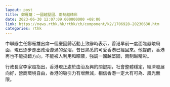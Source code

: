```yaml
---
layout: post
title: 鄭雁雄：一國越堅固、兩制越精彩
date: 2023-06-30 12:07:09.000000000 +08:00
link: https://news.rthk.hk/rthk/ch/component/k2/1706928-20230630.htm
categories: rthk
---
```


中聯辦主任鄭雁雄出席一個慶回歸活動上致辭時表示，香港早前一度面臨嚴峻局面，現已逐步走出政治漩渦的泥沼，昔日熟悉的可愛香港已經回來。他提醒，香港再也不能搞錯方向，不能被人利用和矇蔽，強調一國越堅固，兩制越精彩。

行政長官李家超指出，香港現正處於由治及興的關鍵期，社會整體穩定，經濟發展向好，營商環境自由，香港的吸引力有增無減，相信香港一定大有可為、風光無限。
